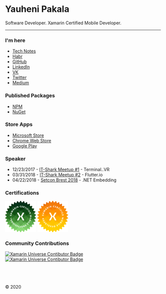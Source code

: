 
# Yauheni Pakala

Software Developer. Xamarin Certified Mobile Developer.

---

### I'm here

* [Tech Notes](https://wcoder.github.io/)
* [Habr](https://habrahabr.ru/users/wcoder/)
* [GitHub](https://github.com/wcoder/)
* [LinkedIn](https://www.linkedin.com/in/yauhenipakala/)
* [VK](https://vk.com/evgeniypakalo)
* [Twitter](https://twitter.com/evgeniypakalo)
* [Medium](https://medium.com/@wcoder)

### Published Packages

* [NPM](https://www.npmjs.com/~wcoder?activeTab=packages)
* [NuGet](https://www.nuget.org/profiles/wcoder)

### Store Apps

* [Microsoft Store](https://www.microsoft.com/en-us/store/search/apps?q=yauheni%20pakala)
* [Chrome Web Store](https://chrome.google.com/webstore/search/yauheni%20pakala)
* [Google Play](https://play.google.com/store/apps/developer?id=Yauheni+Pakala)

### Speaker

* 12/23/2017 - [IT-Shark Meetup #1](https://it-shark.pro/) - Terminal..VR
* 03/31/2018 - [IT-Shark Meetup #2](https://events.epam.com/events/it-shark-meetup/talks/5230) - Flutter.io
* 04/22/2018 - [Setcon Brest 2018](http://setcon.brest.tech/) - .NET Embedding

### Certifications

<img src="images/xamarin_ professional.svg" alt="Xamarin Professional Badge" width="100" />
<img src="images/xamarin_mobile_developer.svg" alt="Xamarin Mobile Developer Badge" width="100" />

### Community Contributions

<p>
<a href="https://github.com/it-shark-pro" target="_blank"><img src="https://avatars2.githubusercontent.com/u/34164782?s=200&v=4" alt="Xamarin Universe Contibutor Badge" width="120" /></a>
<a href="https://github.com/xamarinuniverse" target="_blank"><img src="https://github.com/xamarinuniverse/XamarinUniversalLibrary/raw/master/img/Xamarin%20Universe%20Contibutor%20Badge.png" alt="Xamarin Universe Contibutor Badge" width="150"/></a>
</p>

## &nbsp;

&copy; 2020

<!--

¯\_(ツ)_/¯

-->
